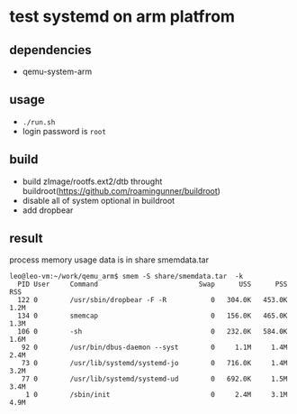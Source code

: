 # test systemd on arm platfrom

## dependencies

* qemu-system-arm 

## usage

* `./run.sh`
* login password is `root`

## build

* build zImage/rootfs.ext2/dtb throught buildroot(https://github.com/roamingunner/buildroot)
* disable all of system optional in buildroot
* add dropbear


## result

process memory usage data is in share smemdata.tar

```
leo@leo-vm:~/work/qemu_arm$ smem -S share/smemdata.tar  -k
  PID User     Command                         Swap      USS      PSS      RSS
  122 0        /usr/sbin/dropbear -F -R           0   304.0K   453.0K     1.2M
  134 0        smemcap                            0   156.0K   465.0K     1.3M
  106 0        -sh                                0   232.0K   584.0K     1.6M
   92 0        /usr/bin/dbus-daemon --syst        0     1.1M     1.4M     2.4M
   73 0        /usr/lib/systemd/systemd-jo        0   716.0K     1.4M     3.2M
   77 0        /usr/lib/systemd/systemd-ud        0   692.0K     1.5M     3.4M
    1 0        /sbin/init                         0     2.4M     3.1M     4.9M
```
